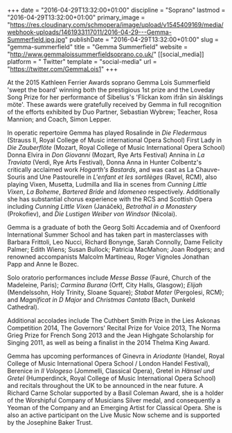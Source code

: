 +++
date = "2016-04-29T13:32:00+01:00"
discipline = "Soprano"
lastmod = "2016-04-29T13:32:00+01:00"
primary_image = "https://res.cloudinary.com/schmopera/image/upload/v1545409169/media/webhook-uploads/1461933117011/2016-04-29---Gemma-Summerfield.jpg.jpg"
publishDate = "2016-04-29T13:32:00+01:00"
slug = "gemma-summerfield"
title = "Gemma Summerfield"
website = "http://www.gemmaloissummerfieldsoprano.co.uk/"
[[social_media]]
platform = " Twitter"
template = "social-media"
url = "https://twitter.com/GemmaLois1"
+++

At the 2015 Kathleen Ferrier Awards soprano Gemma Lois Summerfield 'swept the board' winning both the prestigious 1st prize and the Loveday Song Prize for her performance of Sibelius's 'Flickan kom ifrån sin älsklings möte'. These awards were gratefully received by Gemma in full recognition of the efforts exhibited by Duo Partner, Sebastian Wybrew; Teacher, Rosa Mannion; and Coach, Simon Lepper.
 
In operatic repertoire Gemma has played Rosalinde in *Die Fledermaus* (Strauss II, Royal College of Music international Opera School) First Lady in *Die Zauberflöte* (Mozart, Royal College of Music International Opera School) Donna Elvira in *Don Giovanni* (Mozart, Rye Arts Festival) Annina in *La Traviata* (Verdi, Rye Arts Festival), Donna Anna in Hunter Colbentz's critically acclaimed work *Hogarth's Bastards*, and was cast as La Chauve-Souris and Une Pastourelle in *L'enfant et les sortilèges* (Ravel, RCM), also playing Vixen, Musetta, Ludmilla and Ilia in scenes from *Cunning Little Vixen*, *La Boheme*, *Bartered Bride* and *Idomeneo* respectively. Additionally she has substantial chorus experience with the RCS and Scottish Opera including *Cunning Little Vixen* (Janáček), *Betrothal in a Monastery* (Prokofiev), and *Die Lustigen Weiber von Windsor* (Nicolai).
 
Gemma is a graduate of both the Georg Solti Accademia and of Oxenfoord International Summer School and has taken part in masterclasses with Barbara Frittoli, Leo Nucci, Richard Bonynge, Sarah Connolly, Dame Felicity Palmer; Edith Wiens; Susan Bullock; Patricia MacMahon; Joan Rodgers; and renowned accompanists Malcolm Martineau, Roger Vignoles Jonathan Papp and Anne le Bozec.  
 
Solo oratorio performances include *Messe Basse* (Fauré, Church of the Madeleine, Paris); *Carmina Burana* (Orff, City Halls, Glasgow); *Elijah* (Mendelssohn, Holy Trinity, Sloane Square); *Stabat Mater* (Pergolesi, RCM); and *Magnificat in D Major* and *Christmas Cantata* (Bach, Dunkeld Cathedral).

Additional accolades include The Cuthbert Smith Prize in the Lies Askonas Competition 2014, The Governors' Recital Prize for Voice 2013, The Norma Grieg Prize for French Song 2013 and the Jean Highgate Scholarship for Singing 2011, as well as being a finalist in the 2014 Thelma King Award. 
 
Gemma has upcoming performances of Ginevra in *Ariodante* (Handel, Royal College of Music International Opera School / London Handel Festival), Berenice in *Il Vologeso* (Jommelli, Classical Opera), Gretel in *Hänsel und Gretel* (Humperdinck, Royal College of Music International Opera School) and recitals throughout the UK to be announced in the near future. A Richard Carne Scholar supported by a Basil Coleman Award, she is a holder of the Worshipful Company of Musicians Silver medal, and consequently a Yeoman of the Company and an Emerging Artist for Classical Opera. She is also an active participant on the Live Music Now scheme and is supported by the Josephine Baker Trust.
